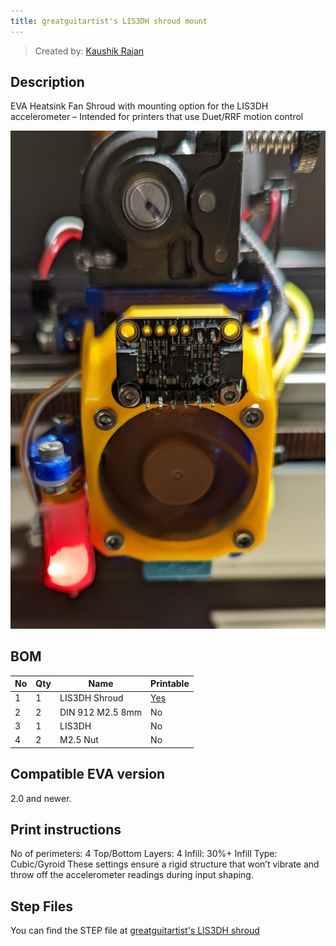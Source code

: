 ```yaml
---
title: greatguitartist's LIS3DH shroud mount
---
```


> Created by: [Kaushik Rajan](https://github.com/greatguitartist)

## Description
EVA Heatsink Fan Shroud with mounting option for the LIS3DH accelerometer – Intended for printers that use Duet/RRF motion control


![greatguitartist's LIS3DH shroud mount](assets/LIS3DH_Shroud.jpg)


## BOM
| No | Qty | Name                                           | Printable |
| -- | --- | ---------------------------------------------- | --------- |
| 1  | 1   | LIS3DH Shroud                                  | [Yes](stl/LIS3DH_Shroud.stl) |
| 2  | 2   | DIN 912 M2.5 8mm                               | No        |
| 3  | 1   | LIS3DH                                         | No        |
| 4  | 2   | M2.5 Nut                                		    | No        |


## Compatible EVA version
2.0 and newer.

## Print instructions
No of perimeters: 4 
Top/Bottom Layers: 4 
Infill: 30%+
Infill Type: Cubic/Gyroid
These settings ensure a rigid structure that won’t vibrate and throw off the accelerometer readings during input shaping.

## Step Files
You can find the STEP file at [greatguitartist's LIS3DH shroud](assets/LIS3DH_Shroud.step)
